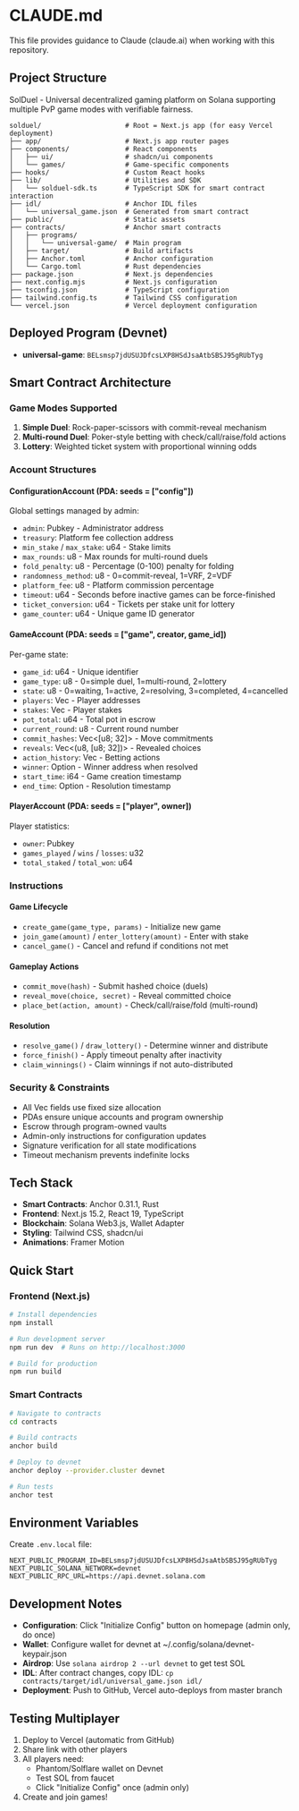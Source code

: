 # CLAUDE.md

This file provides guidance to Claude (claude.ai) when working with this repository.

## Project Structure

SolDuel - Universal decentralized gaming platform on Solana supporting multiple PvP game modes with verifiable fairness.

```
solduel/                     # Root = Next.js app (for easy Vercel deployment)
├── app/                     # Next.js app router pages
├── components/              # React components
│   ├── ui/                  # shadcn/ui components
│   └── games/               # Game-specific components
├── hooks/                   # Custom React hooks
├── lib/                     # Utilities and SDK
│   └── solduel-sdk.ts       # TypeScript SDK for smart contract interaction
├── idl/                     # Anchor IDL files
│   └── universal_game.json  # Generated from smart contract
├── public/                  # Static assets
├── contracts/               # Anchor smart contracts
│   ├── programs/
│   │   └── universal-game/  # Main program
│   ├── target/              # Build artifacts
│   ├── Anchor.toml          # Anchor configuration
│   └── Cargo.toml           # Rust dependencies
├── package.json             # Next.js dependencies
├── next.config.mjs          # Next.js configuration
├── tsconfig.json            # TypeScript configuration
├── tailwind.config.ts       # Tailwind CSS configuration
└── vercel.json              # Vercel deployment configuration
```

## Deployed Program (Devnet)

- **universal-game**: `BELsmsp7jdUSUJDfcsLXP8HSdJsaAtbSBSJ95gRUbTyg`

## Smart Contract Architecture

### Game Modes Supported
1. **Simple Duel**: Rock-paper-scissors with commit-reveal mechanism
2. **Multi-round Duel**: Poker-style betting with check/call/raise/fold actions  
3. **Lottery**: Weighted ticket system with proportional winning odds

### Account Structures

#### ConfigurationAccount (PDA: seeds = ["config"])
Global settings managed by admin:
- `admin`: Pubkey - Administrator address
- `treasury`: Platform fee collection address
- `min_stake` / `max_stake`: u64 - Stake limits
- `max_rounds`: u8 - Max rounds for multi-round duels
- `fold_penalty`: u8 - Percentage (0-100) penalty for folding
- `randomness_method`: u8 - 0=commit-reveal, 1=VRF, 2=VDF
- `platform_fee`: u8 - Platform commission percentage  
- `timeout`: u64 - Seconds before inactive games can be force-finished
- `ticket_conversion`: u64 - Tickets per stake unit for lottery
- `game_counter`: u64 - Unique game ID generator

#### GameAccount (PDA: seeds = ["game", creator, game_id])
Per-game state:
- `game_id`: u64 - Unique identifier
- `game_type`: u8 - 0=simple duel, 1=multi-round, 2=lottery
- `state`: u8 - 0=waiting, 1=active, 2=resolving, 3=completed, 4=cancelled
- `players`: Vec<Pubkey> - Player addresses
- `stakes`: Vec<u64> - Player stakes
- `pot_total`: u64 - Total pot in escrow
- `current_round`: u8 - Current round number
- `commit_hashes`: Vec<[u8; 32]> - Move commitments
- `reveals`: Vec<(u8, [u8; 32])> - Revealed choices
- `action_history`: Vec<u8> - Betting actions
- `winner`: Option<Pubkey> - Winner address when resolved
- `start_time`: i64 - Game creation timestamp
- `end_time`: Option<i64> - Resolution timestamp

#### PlayerAccount (PDA: seeds = ["player", owner])
Player statistics:
- `owner`: Pubkey
- `games_played` / `wins` / `losses`: u32
- `total_staked` / `total_won`: u64

### Instructions

#### Game Lifecycle
- `create_game(game_type, params)` - Initialize new game
- `join_game(amount)` / `enter_lottery(amount)` - Enter with stake
- `cancel_game()` - Cancel and refund if conditions not met

#### Gameplay Actions
- `commit_move(hash)` - Submit hashed choice (duels)
- `reveal_move(choice, secret)` - Reveal committed choice
- `place_bet(action, amount)` - Check/call/raise/fold (multi-round)

#### Resolution
- `resolve_game()` / `draw_lottery()` - Determine winner and distribute
- `force_finish()` - Apply timeout penalty after inactivity
- `claim_winnings()` - Claim winnings if not auto-distributed

### Security & Constraints

- All Vec fields use fixed size allocation
- PDAs ensure unique accounts and program ownership
- Escrow through program-owned vaults
- Admin-only instructions for configuration updates
- Signature verification for all state modifications
- Timeout mechanism prevents indefinite locks

## Tech Stack

- **Smart Contracts**: Anchor 0.31.1, Rust
- **Frontend**: Next.js 15.2, React 19, TypeScript
- **Blockchain**: Solana Web3.js, Wallet Adapter
- **Styling**: Tailwind CSS, shadcn/ui
- **Animations**: Framer Motion

## Quick Start

### Frontend (Next.js)
```bash
# Install dependencies
npm install

# Run development server
npm run dev  # Runs on http://localhost:3000

# Build for production
npm run build
```

### Smart Contracts
```bash
# Navigate to contracts
cd contracts

# Build contracts
anchor build

# Deploy to devnet
anchor deploy --provider.cluster devnet

# Run tests
anchor test
```

## Environment Variables

Create `.env.local` file:
```env
NEXT_PUBLIC_PROGRAM_ID=BELsmsp7jdUSUJDfcsLXP8HSdJsaAtbSBSJ95gRUbTyg
NEXT_PUBLIC_SOLANA_NETWORK=devnet
NEXT_PUBLIC_RPC_URL=https://api.devnet.solana.com
```

## Development Notes

- **Configuration**: Click "Initialize Config" button on homepage (admin only, do once)
- **Wallet**: Configure wallet for devnet at ~/.config/solana/devnet-keypair.json
- **Airdrop**: Use `solana airdrop 2 --url devnet` to get test SOL
- **IDL**: After contract changes, copy IDL: `cp contracts/target/idl/universal_game.json idl/`
- **Deployment**: Push to GitHub, Vercel auto-deploys from master branch

## Testing Multiplayer

1. Deploy to Vercel (automatic from GitHub)
2. Share link with other players
3. All players need:
   - Phantom/Solflare wallet on Devnet
   - Test SOL from faucet
   - Click "Initialize Config" once (admin only)
4. Create and join games!